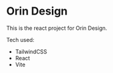 # Orin Design

This is the react project for Orin Design.

Tech used:

- TailwindCSS
- React
- Vite
